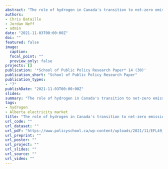 ```yaml
---
abstract: "The role of hydrogen in Canada's transition to net-zero emissions"
authors:
- Chris Bataille
- Jordan Neff
- admin
date: "2021-11-03T00:00:00Z"
doi: ""
featured: false
image:
  caption:
  focal_point: ""
  preview_only: false
projects: []
publication: '*School of Public Policy Research Paper* 14 (30)'
publication_short: "School of Public Policy Research Paper"
publication_types:
- "7"
publishDate: "2021-11-03T00:00:00Z"
slides:
summary: "The role of hydrogen in Canada's transition to net-zero emissions"
tags:
- hydrogen
- Alberta electricity market
title: "The role of hydrogen in Canada's transition to net-zero emissions"
url_code: ""
url_dataset: ""
url_pdf: "https://www.policyschool.ca/wp-content/uploads/2021/11/EFL49_Net-Zero-Emissions_Bataille-et-al.pdf"
url_preprint: ""
url_poster: ""
url_project: ""
url_slides: ""
url_source: ""
url_video: ""
---
```


